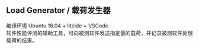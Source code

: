 ## Load Generator / 载荷发生器  
编译环境 Ubuntu 18.04 + liteide + VSCode  
软件性能评测的辅助工具，可向被测软件发送指定量的载荷，并记录被测软件处理载荷的结果。  